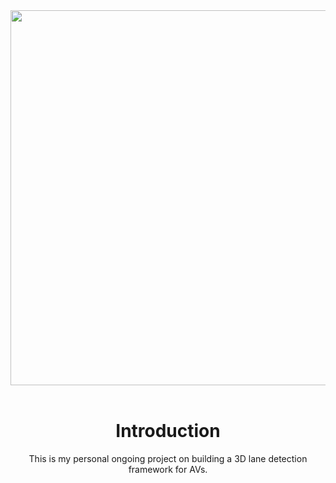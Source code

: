 <div align="center">
  <img src="resources/mmdet-logo.png" width="600"/>
<div>&nbsp;</div>

# Introduction
This is my personal ongoing project on building a 3D lane detection framework for AVs.